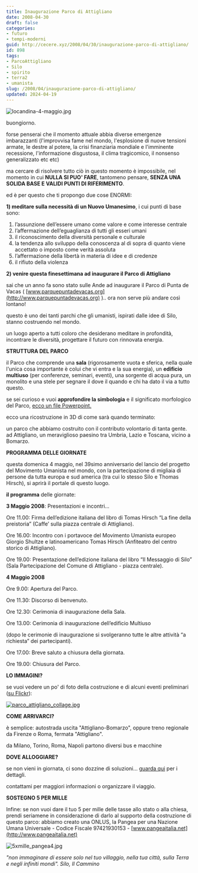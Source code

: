 ```yaml
---
title: Inaugurazione Parco di Attigliano
date: 2008-04-30
draft: false
categories:
- futuro
- tempi-moderni
guid: http://cecere.xyz/2008/04/30/inaugurazione-parco-di-attigliano/
id: 898
tags:
- ParcoAttigliano
- Silo
- spirito
- terra2
- umanista
slug: /2008/04/inaugurazione-parco-di-attigliano/
updated: 2024-04-19
---
```


![locandina-4-maggio.jpg](http://cecere.xyz/wp-content/uploads/sites/3/2008/04/locandina-4-maggio.jpg)

buongiorno.
  
forse penserai che il momento attuale abbia diverse emergenze imbarazzanti (l'improvvisa fame nel mondo, l'esplosione di nuove tensioni armate, le destre al potere, la crisi finanziaria mondiale e l'imminente recessione, l'informazione disgustosa, il clima tragicomico, il nonsenso generalizzato etc etc)

ma cercare di risolvere tutto ciò in questo momento è impossibile, nel momento in cui **NULLA SI PUO' FARE**, tantomeno pensare, **SENZA UNA SOLIDA BASE E VALIDI PUNTI DI RIFERIMENTO**.

ed è per questo che ti propongo due cose ENORMI:

**1) meditare sulla necessità di un Nuovo Umanesimo**, i cui punti di base sono:

  1. l’assunzione dell’essere umano come valore e come interesse centrale
  2. l’affermazione dell’eguaglianza di tutti gli esseri umani
  3. il riconoscimento della diversità personale e culturale
  4. la tendenza allo sviluppo della conoscenza al di sopra di quanto viene accettato o imposto come verità assoluta
  5. l’affermazione della libertà in materia di idee e di credenze
  6. il rifiuto della violenza

**2) venire questa finesettimana ad inaugurare il Parco di Attigliano**

sai che un anno fa sono stato sulle Ande ad inaugurare il Parco di Punta de Vacas ( [www.parquepuntadevacas.org](http://www.parquepuntadevacas.org) ).. ora non serve più andare così lontano!

questo è uno dei tanti parchi che gli umanisti, ispirati dalle idee di Silo, stanno costruendo nel mondo.
  
un luogo aperto a tutti coloro che desiderano meditare in profondità, incontrare le diversità, progettare il futuro con rinnovata energia.

**STRUTTURA DEL PARCO**
  
il Parco che comprende una **sala** (rigorosamente vuota e sferica, nella quale l'unica cosa importante è colui che vi entra e la sua energia), un **edificio multiuso** (per conferenze, seminari, eventi), una sorgente di acqua pura, un monolito e una stele per segnare il dove il quando e chi ha dato il via a tutto questo.

se sei curioso e vuoi **approfondire la simbologia** e il significato morfologico del Parco, <a href="http://cecere.xyz/fileadmin/cosa_rappresentano_le_Sale_e_Parchi.ppt" target="_blank">ecco un file Powerpoint.</a>

ecco una ricostruzione in 3D di come sarà quando terminato:

un parco che abbiamo costruito con il contributo volontario di tanta gente. ad Attigliano, un meraviglioso paesino tra Umbria, Lazio e Toscana, vicino a Bomarzo.

**PROGRAMMA DELLE GIORNATE**
  
questa domenica 4 maggio, nel 39simo anniversario del lancio del progetto del Movimento Umanista nel mondo, con la partecipazione di migliaia di persone da tutta europa e sud america (tra cui lo stesso Silo e Thomas Hirsch), si aprirà il portale di questo luogo.

**il programma** delle giornate:
  
**3 Maggio 2008**: Presentazioni e incontri…

Ore 11.00: Firma dell’edizione italiana del libro di Tomas Hirsch “La fine della preistoria” (Caffe’ sulla piazza centrale di Attigliano).
  
Ore 16.00: Incontro con i portavoce del Movimento Umanista europeo Giorgio Shultze e latinoamericano Tomas Hirsch (Anfiteatro del centro storico di Attigliano).
  
Ore 19.00: Presentazione dell’edizione italiana del libro “Il Messaggio di Silo” (Sala Partecipazione del Comune di Attigliano - piazza centrale). 

**4 Maggio 2008**

Ore 9.00: Apertura del Parco.
  
Ore 11.30: Discorso di benvenuto.
  
Ore 12.30: Cerimonia di inaugurazione della Sala.
  
Ore 13.00: Cerimonia di inaugurazione dell’edificio Multiuso
  
(dopo le cerimonie di inaugurazione si svolgeranno tutte le altre attività “a richiesta” dei partecipanti).
  
Ore 17.00: Breve saluto a chiusura della giornata.
  
Ore 19.00: Chiusura del Parco. 

**LO IMMAGINI?**
  
se vuoi vedere un po' di foto della costruzione e di alcuni eventi preliminari ([su Flickr](http://www.flickr.com/photos/krur/sets/72157603591791873/)):

<a href="http://www.flickr.com/photos/krur/sets/72157603591791873/" target="_blank"><img src='http://cecere.xyz/wp-content/uploads/sites/3/2008/04/parco_attigliano_collage.jpg' alt='parco_attigliano_collage.jpg' /></a>

**COME ARRIVARCI?**
  
è semplice: autostrada uscita "Attigliano-Bomarzo", oppure treno regionale da Firenze o Roma, fermata "Attigliano".
  
da Milano, Torino, Roma, Napoli partono diversi bus e macchine

**DOVE ALLOGGIARE?**
  
se non vieni in giornata, ci sono dozzine di soluzioni… [guarda qui](http://www.parcoattigliano.it/index.php?id=137) per i dettagli.

contattami per maggiori informazioni o organizzare il viaggio.

**SOSTEGNO 5 PER MILLE**
  
Infine: se non vuoi dare il tuo 5 per mille delle tasse allo stato o alla chiesa, prendi seriamene in considerazione di darlo al supporto della costruzione di questo parco: abbiamo creato una ONLUS, la Pangea per una Nazione Umana Universale - Codice Fiscale 97421930153 - [www.pangeaitalia.net](http://www.pangeaitalia.net)

![5xmille_pangea4.jpg](http://cecere.xyz/wp-content/uploads/sites/3/2008/04/5xmille_pangea41.jpg)

_"non immaginare di essere solo nel tuo villaggio, nella tua città, sulla Terra e negli infiniti mondi". Silo, Il Cammino_